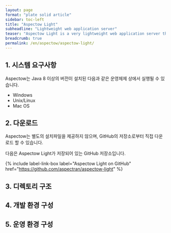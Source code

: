 ```yaml
---
layout: page
format: "plate solid article"
sidebar: toc-left
title: "Aspectow Light"
subheadline: "Lightweight web application server"
teaser: "Aspectow Light is a very lightweight web application server that is primarily useful for building REST API servers."
breadcrumb: true
permalink: /en/aspectow/aspectow-light/
---
```


## 1. 시스템 요구사항

Aspectow는 Java 8 이상의 버전이 설치된 다음과 같은 운영체제 상에서 실행될 수 있습니다.

* Windows
* Unix/Linux
* Mac OS

## 2. 다운로드

Aspectow는 별도의 설치파일을 제공하지 않으며, GitHub의 저장소로부터 직접 다운로드 할 수 있습니다.

다음은 Aspectow Light가 저장되어 있는 GitHub 저장소입니다.

{% include label-link-box label="Aspectow Light on GitHub" href="https://github.com/aspectran/aspectow-light" %}

## 3. 디렉토리 구조

## 4. 개발 환경 구성

## 5. 운영 환경 구성